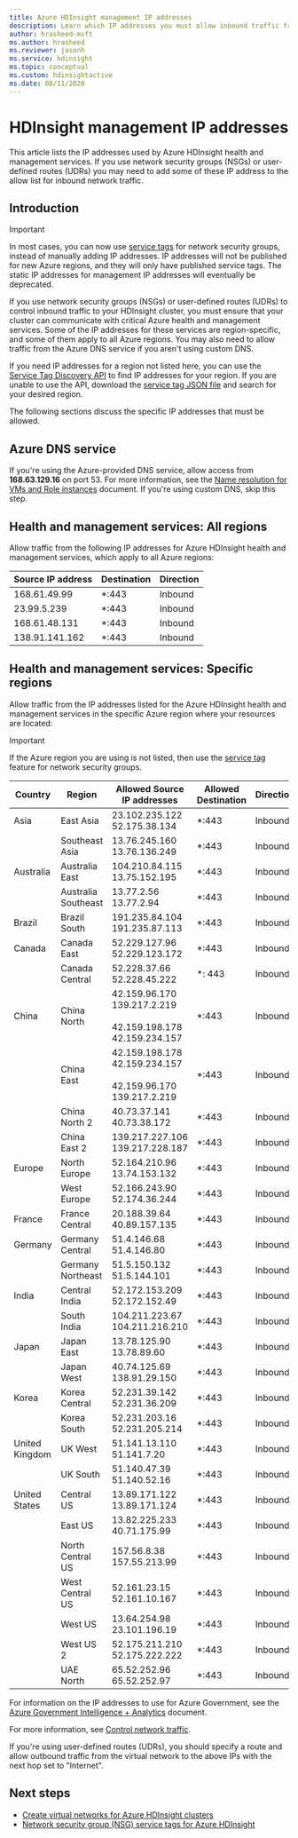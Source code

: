 ```yaml
---
title: Azure HDInsight management IP addresses
description: Learn which IP addresses you must allow inbound traffic from, in order to properly configure network security groups and user-defined routes for virtual networking with Azure HDInsight.
author: hrasheed-msft
ms.author: hrasheed
ms.reviewer: jasonh
ms.service: hdinsight
ms.topic: conceptual
ms.custom: hdinsightactive
ms.date: 08/11/2020
---
```

# HDInsight management IP addresses

This article lists the IP addresses used by Azure HDInsight health and management services. If you use network security groups (NSGs) or user-defined routes (UDRs) you may need to add some of these IP address to the allow list for inbound network traffic.

## Introduction
 
> [!Important]
> In most cases, you can now use [service tags](hdinsight-service-tags.md) for network security groups, instead of manually adding IP addresses. IP addresses will not be published for new Azure regions, and they will only have published service tags. The static IP addresses for management IP addresses will eventually be deprecated.

If you use network security groups (NSGs) or user-defined routes (UDRs) to control inbound traffic to your HDInsight cluster, you must ensure that your cluster can communicate with critical Azure health and management services.  Some of the IP addresses for these services are region-specific, and some of them apply to all Azure regions. You may also need to allow traffic from the Azure DNS service if you aren't using custom DNS.

If you need IP addresses for a region not listed here, you can use the [Service Tag Discovery API](../virtual-network/service-tags-overview.md#use-the-service-tag-discovery-api-public-preview) to find IP addresses for your region. If you are unable to use the API, download the [service tag JSON file](../virtual-network/service-tags-overview.md#discover-service-tags-by-using-downloadable-json-files) and search for your desired region.

The following sections discuss the specific IP addresses that must be allowed.

## Azure DNS service

If you're using the Azure-provided DNS service, allow access from __168.63.129.16__ on port 53. For more information, see the [Name resolution for VMs and Role instances](../virtual-network/virtual-networks-name-resolution-for-vms-and-role-instances.md) document. If you're using custom DNS, skip this step.

## Health and management services: All regions

Allow traffic from the following IP addresses for Azure HDInsight health and management services, which apply to all Azure regions:

| Source IP address | Destination  | Direction |
| ---- | ----- | ----- |
| 168.61.49.99 | \*:443 | Inbound |
| 23.99.5.239 | \*:443 | Inbound |
| 168.61.48.131 | \*:443 | Inbound |
| 138.91.141.162 | \*:443 | Inbound |

## Health and management services: Specific regions

Allow traffic from the IP addresses listed for the Azure HDInsight health and management services in the specific Azure region where your resources are located:

> [!IMPORTANT]  
> If the Azure region you are using is not listed, then use the [service tag](hdinsight-service-tags.md) feature for network security groups.

| Country | Region | Allowed Source IP addresses | Allowed Destination | Direction |
| ---- | ---- | ---- | ---- | ----- |
| Asia | East Asia | 23.102.235.122</br>52.175.38.134 | \*:443 | Inbound |
| &nbsp; | Southeast Asia | 13.76.245.160</br>13.76.136.249 | \*:443 | Inbound |
| Australia | Australia East | 104.210.84.115</br>13.75.152.195 | \*:443 | Inbound |
| &nbsp; | Australia Southeast | 13.77.2.56</br>13.77.2.94 | \*:443 | Inbound |
| Brazil | Brazil South | 191.235.84.104</br>191.235.87.113 | \*:443 | Inbound |
| Canada | Canada East | 52.229.127.96</br>52.229.123.172 | \*:443 | Inbound |
| &nbsp; | Canada Central | 52.228.37.66</br>52.228.45.222 |\*: 443 | Inbound |
| China | China North | 42.159.96.170</br>139.217.2.219</br></br>42.159.198.178</br>42.159.234.157 | \*:443 | Inbound |
| &nbsp; | China East | 42.159.198.178</br>42.159.234.157</br></br>42.159.96.170</br>139.217.2.219 | \*:443 | Inbound |
| &nbsp; | China North 2 | 40.73.37.141</br>40.73.38.172 | \*:443 | Inbound |
| &nbsp; | China East 2 | 139.217.227.106</br>139.217.228.187 | \*:443 | Inbound |
| Europe | North Europe | 52.164.210.96</br>13.74.153.132 | \*:443 | Inbound |
| &nbsp; | West Europe| 52.166.243.90</br>52.174.36.244 | \*:443 | Inbound |
| France | France Central| 20.188.39.64</br>40.89.157.135 | \*:443 | Inbound |
| Germany | Germany Central | 51.4.146.68</br>51.4.146.80 | \*:443 | Inbound |
| &nbsp; | Germany Northeast | 51.5.150.132</br>51.5.144.101 | \*:443 | Inbound |
| India | Central India | 52.172.153.209</br>52.172.152.49 | \*:443 | Inbound |
| &nbsp; | South India | 104.211.223.67<br/>104.211.216.210 | \*:443 | Inbound |
| Japan | Japan East | 13.78.125.90</br>13.78.89.60 | \*:443 | Inbound |
| &nbsp; | Japan West | 40.74.125.69</br>138.91.29.150 | \*:443 | Inbound |
| Korea | Korea Central | 52.231.39.142</br>52.231.36.209 | \*:443 | Inbound |
| &nbsp; | Korea South | 52.231.203.16</br>52.231.205.214 | \*:443 | Inbound
| United Kingdom | UK West | 51.141.13.110</br>51.141.7.20 | \*:443 | Inbound |
| &nbsp; | UK South | 51.140.47.39</br>51.140.52.16 | \*:443 | Inbound |
| United States | Central US | 13.89.171.122</br>13.89.171.124 | \*:443 | Inbound |
| &nbsp; | East US | 13.82.225.233</br>40.71.175.99 | \*:443 | Inbound |
| &nbsp; | North Central US | 157.56.8.38</br>157.55.213.99 | \*:443 | Inbound |
| &nbsp; | West Central US | 52.161.23.15</br>52.161.10.167 | \*:443 | Inbound |
| &nbsp; | West US | 13.64.254.98</br>23.101.196.19 | \*:443 | Inbound |
| &nbsp; | West US 2 | 52.175.211.210</br>52.175.222.222 | \*:443 | Inbound |
| &nbsp; | UAE North | 65.52.252.96</br>65.52.252.97 | \*:443 | Inbound |

For information on the IP addresses to use for Azure Government, see the [Azure Government Intelligence + Analytics](https://docs.microsoft.com/azure/azure-government/documentation-government-services-intelligenceandanalytics) document.

For more information, see [Control network traffic](./control-network-traffic.md).

If you're using user-defined routes (UDRs), you should specify a route and allow outbound traffic from the virtual network to the above IPs with the next hop set to "Internet".

## Next steps

* [Create virtual networks for Azure HDInsight clusters](hdinsight-create-virtual-network.md)
* [Network security group (NSG) service tags for Azure HDInsight](hdinsight-service-tags.md)

